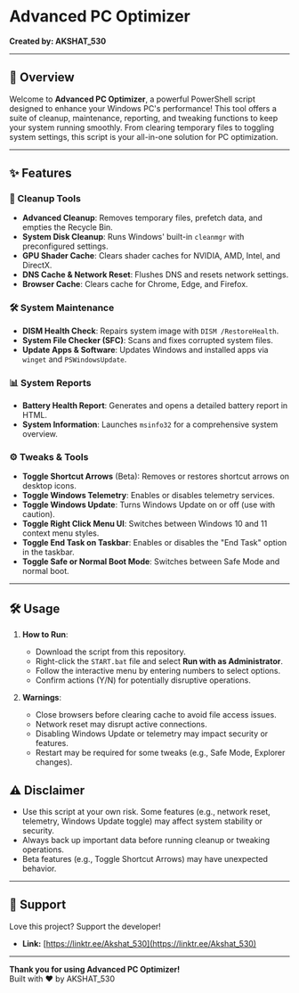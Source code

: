 
# Advanced PC Optimizer
**Created by: AKSHAT_530**  

---

## 🚀 Overview

Welcome to **Advanced PC Optimizer**, a powerful PowerShell script designed to enhance your Windows PC's performance! This tool offers a suite of cleanup, maintenance, reporting, and tweaking functions to keep your system running smoothly. From clearing temporary files to toggling system settings, this script is your all-in-one solution for PC optimization.

---

## ✨ Features

### 🧹 Cleanup Tools
- **Advanced Cleanup**: Removes temporary files, prefetch data, and empties the Recycle Bin.
- **System Disk Cleanup**: Runs Windows' built-in `cleanmgr` with preconfigured settings.
- **GPU Shader Cache**: Clears shader caches for NVIDIA, AMD, Intel, and DirectX.
- **DNS Cache & Network Reset**: Flushes DNS and resets network settings.
- **Browser Cache**: Clears cache for Chrome, Edge, and Firefox.

### 🛠️ System Maintenance
- **DISM Health Check**: Repairs system image with `DISM /RestoreHealth`.
- **System File Checker (SFC)**: Scans and fixes corrupted system files.
- **Update Apps & Software**: Updates Windows and installed apps via `winget` and `PSWindowsUpdate`.

### 📊 System Reports
- **Battery Health Report**: Generates and opens a detailed battery report in HTML.
- **System Information**: Launches `msinfo32` for a comprehensive system overview.

### ⚙️ Tweaks & Tools
- **Toggle Shortcut Arrows** (Beta): Removes or restores shortcut arrows on desktop icons.
- **Toggle Windows Telemetry**: Enables or disables telemetry services.
- **Toggle Windows Update**: Turns Windows Update on or off (use with caution).
- **Toggle Right Click Menu UI**: Switches between Windows 10 and 11 context menu styles.
- **Toggle End Task on Taskbar**: Enables or disables the "End Task" option in the taskbar.
- **Toggle Safe or Normal Boot Mode**: Switches between Safe Mode and normal boot.

---

## 🛠️ Usage

1. **How to Run**:
   - Download the script from this repository.
   - Right-click the `START.bat` file and select **Run with as Administrator**.
   - Follow the interactive menu by entering numbers to select options.
   - Confirm actions (Y/N) for potentially disruptive operations.

2. **Warnings**:
   - Close browsers before clearing cache to avoid file access issues.
   - Network reset may disrupt active connections.
   - Disabling Windows Update or telemetry may impact security or features.
   - Restart may be required for some tweaks (e.g., Safe Mode, Explorer changes).


## ⚠️ Disclaimer
- Use this script at your own risk. Some features (e.g., network reset, telemetry, Windows Update toggle) may affect system stability or security.
- Always back up important data before running cleanup or tweaking operations.
- Beta features (e.g., Toggle Shortcut Arrows) may have unexpected behavior.
---

## 🤝 Support
Love this project? Support the developer!  
- **Link:** [https://linktr.ee/Akshat_530](https://linktr.ee/Akshat_530)
---

**Thank you for using Advanced PC Optimizer!**  
Built with ❤️ by AKSHAT_530
